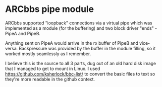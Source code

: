 # ARCbbs pipe module

ARCbbs supported "loopback" connections via a virtual pipe which was implemented as a module (for the buffering) and two block driver "ends" - PipeA and PipeB.

Anything sent on PipeA would arrive in the rx buffer of PipeB and vice-versa. Backpressure was provided by the buffer in the module filling, so it worked mostly seamlessly as I remember.

I believe this is the source to all 3 parts, dug out of an old hard disk image that I managed to get to mount in Linux. I used https://github.com/ksherlock/bbc-list/ to convert the basic files to text so they're more readable in the github context.
